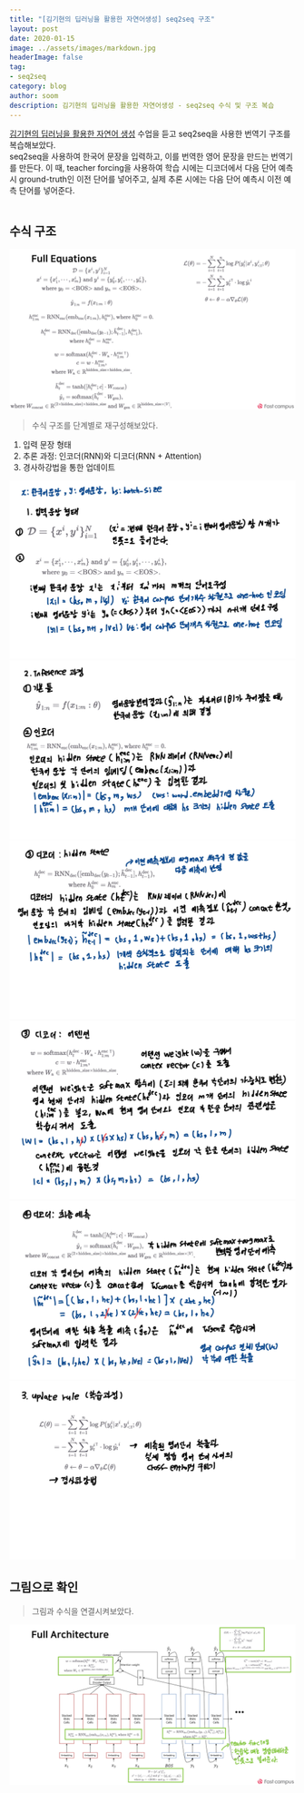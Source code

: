 ```yaml
---
title: "[김기현의 딥러닝을 활용한 자연어생성] seq2seq 구조"
layout: post
date: 2020-01-15
image: ../assets/images/markdown.jpg
headerImage: false
tag:
- seq2seq
category: blog
author: soom
description: 김기현의 딥러닝을 활용한 자연어생성 - seq2seq 수식 및 구조 복습
---
```


[김기현의 딥러닝을 활용한 자연어 생성](https://www.fastcampus.co.kr/data_online_dpnlg) 수업을 듣고 seq2seq을 사용한 번역기 구조를 복습해보았다.  
seq2seq을 사용하여 한국어 문장을 입력하고, 이를 번역한 영어 문장을 만드는 번역기를 만든다. 이 때, teacher forcing을 사용하여 학습 시에는 디코더에서 다음 단어 예측시 ground-truth인 이전 단어를 넣어주고, 실제 추론 시에는 다음 단어 예측시 이전 예측 단어를 넣어준다.
<br/><br/>
## 수식 구조
![seq2seq(0)](/assets/images/seq2seq복습/seq2seq(0).jpg)
> 수식 구조를 단계별로 재구성해보았다.  
1. 입력 문장 형태  
2. 추론 과정: 인코더(RNN)와 디코더(RNN + Attention)
3. 경사하강법을 통한 업데이트  

![seq2seq(1)](/assets/images/seq2seq복습/seq2seq(1).jpg)
![seq2seq(2)](/assets/images/seq2seq복습/seq2seq(2).jpg)
![seq2seq(3)](/assets/images/seq2seq복습/seq2seq(3).jpg)
![seq2seq(4)](/assets/images/seq2seq복습/seq2seq(4).jpg)
![seq2seq(5)](/assets/images/seq2seq복습/seq2seq(5).jpg)
![seq2seq(6)](/assets/images/seq2seq복습/seq2seq(6).jpg)
## 그림으로 확인  
> 그림과 수식을 연결시켜보았다.  

![seq2seq(7)](/assets/images/seq2seq복습/seq2seq(7).jpg)  


